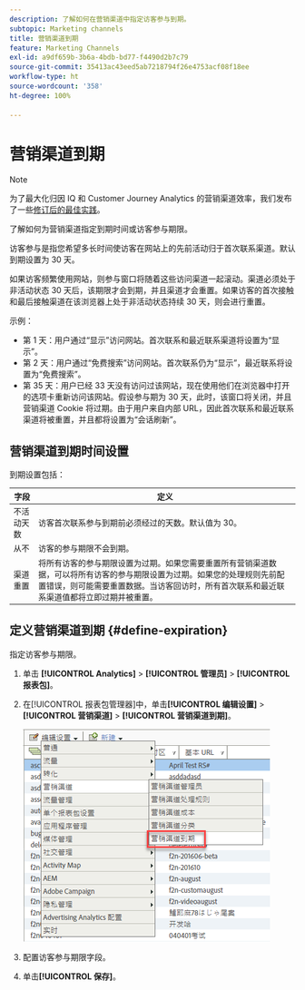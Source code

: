 ```yaml
---
description: 了解如何在营销渠道中指定访客参与到期。
subtopic: Marketing channels
title: 营销渠道到期
feature: Marketing Channels
exl-id: a9df659b-3b6a-4bdb-bd77-f4490d2b7c79
source-git-commit: 35413ac43eed5ab7218794f26e4753acf08f18ee
workflow-type: ht
source-wordcount: '358'
ht-degree: 100%

---
```


# 营销渠道到期

>[!NOTE]
>
>为了最大化归因 IQ 和 Customer Journey Analytics 的营销渠道效率，我们发布了一些[修订后的最佳实践](/help/components/c-marketing-channels/mchannel-best-practices.md)。

了解如何为营销渠道指定到期时间或访客参与期限。

访客参与是指您希望多长时间使访客在网站上的先前活动归于首次联系渠道。默认到期设置为 30 天。

如果访客频繁使用网站，则参与窗口将随着这些访问渠道一起滚动。渠道必须处于非活动状态 30 天后，该期限才会到期，并且渠道才会重置。如果访客的首次接触和最后接触渠道在该浏览器上处于非活动状态持续 30 天，则会进行重置。

示例：

* 第 1 天：用户通过“显示”访问网站。首次联系和最近联系渠道将设置为“显示”。
* 第 2 天：用户通过“免费搜索”访问网站。首次联系仍为“显示”，最近联系将设置为“免费搜索”。
* 第 35 天：用户已经 33 天没有访问过该网站，现在使用他们在浏览器中打开的选项卡重新访问该网站。假设参与期为 30 天，此时，该窗口将关闭，并且营销渠道 Cookie 将过期。由于用户来自内部 URL，因此首次联系和最近联系渠道将被重置，并且都将设置为“会话刷新”。

## 营销渠道到期时间设置

到期设置包括：

| 字段 | 定义 |
|--- |--- |
| 不活动天数 | 访客首次联系参与到期前必须经过的天数。默认值为 30。 |
| 从不 | 访客的参与期限不会到期。 |
| 渠道重置 | 将所有访客的参与期限设置为过期。如果您需要重置所有营销渠道数据，可以将所有访客的参与期限设置为过期。如果您的处理规则先前配置错误，则可能需要重置数据。当访客回访时，所有首次联系和最近联系渠道值都将立即过期并被重置。 |

## 定义营销渠道到期 {#define-expiration}

指定访客参与期限。

1. 单击 **[!UICONTROL Analytics]** > **[!UICONTROL 管理员]** > **[!UICONTROL 报表包]**。
2. 在[!UICONTROL 报表包管理器]中，单击&#x200B;**[!UICONTROL 编辑设置]** > **[!UICONTROL 营销渠道]** > **[!UICONTROL 营销渠道到期]**。

   ![](assets/mchannel_expiration.png)

3. 配置访客参与期限字段。
4. 单击&#x200B;**[!UICONTROL 保存]**。
